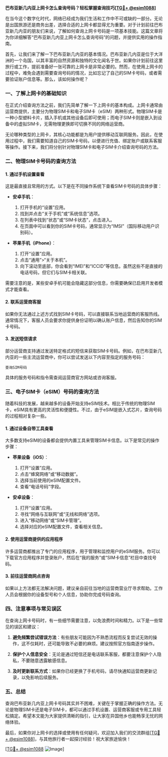 **巴布亚新几内亚上网卡怎么查询号码？轻松掌握查询技巧[[TG💪+ @esim1088](https://t.me/s/esim1088)]**

在当今这个数字化时代，网络已经成为我们生活和工作中不可或缺的一部分。无论是出国旅游还是商务出差，选择合适的上网卡都显得尤为重要。对于计划前往巴布亚新几内亚的朋友们来说，了解如何查询上网卡号码是一项基本技能。这篇文章将为你详细解答“巴布亚新几内亚上网卡怎么查询号码”的问题，并提供实用的操作指南。

首先，让我们来了解一下巴布亚新几内亚的基本情况。巴布亚新几内亚是位于大洋洲的一个岛国，以其丰富的自然资源和独特的文化闻名于世。如果你计划前往这里旅行或工作，提前准备好一张可靠的上网卡是非常必要的。然而，在使用上网卡的过程中，难免会遇到需要查询号码的情况，比如忘记了自己的SIM卡号码，或者需要验证账户信息等。那么，该如何操作呢？

### **一、了解上网卡的基础知识**

在正式介绍查询方法之前，我们先简单了解一下上网卡的基本构成。上网卡通常由运营商提供，主要分为物理SIM卡和电子SIM卡（eSIM）两种形式。物理SIM卡是一种小型塑料卡片，插入手机或其他设备后即可使用；而电子SIM卡则是嵌入到设备中的虚拟SIM卡，无需物理更换即可切换不同的网络运营商。

无论哪种类型的上网卡，其核心功能都是为用户提供移动互联网服务。因此，在使用过程中，我们需要知道自己的SIM卡号码，以便进行充值、绑定账户或联系客服等操作。接下来，我们将分别针对物理SIM卡和电子SIM卡介绍查询号码的方法。

### **二、物理SIM卡号码的查询方法**

#### **1. 通过手机设置查看**
这是最直接且常用的方式。以下是在不同操作系统下查看SIM卡号码的具体步骤：

- **安卓手机**：
  1. 打开手机的“设置”应用。
  2. 找到并点击“关于手机”或“系统信息”选项。
  3. 在列表中找到“状态”或“SIM卡状态”，点击进入。
  4. 在页面中可以看到你的SIM卡号码，通常显示为“IMSI”（国际移动用户识别码）。

- **苹果手机（iPhone）**：
  1. 打开“设置”应用。
  2. 点击“通用”>“关于本机”。
  3. 向下滚动至底部，你会看到“IMEI”和“ICCID”等信息。虽然这些不是直接的电话号码，但它们与SIM卡相关联。

需要注意的是，某些安卓手机可能会隐藏这部分信息，你需要确保已启用开发者模式才能查看。

#### **2. 联系运营商客服**
如果你无法通过上述方式找到SIM卡号码，可以直接联系当地运营商的客服热线。通常情况下，客服人员会要求你提供身份证明以确认账户信息，然后告知你的SIM卡号码。

#### **3. 发送短信请求**
部分运营商支持通过发送特定格式的短信来获取SIM卡号码。例如，在巴布亚新几内亚的一些主流运营商中，你可以尝试发送以下内容至指定的服务号码：
```
查询SIM号码
```
具体的服务号码和指令需查阅运营商官方网站或咨询客服。

### **三、电子SIM卡（eSIM）号码的查询方法**

随着科技的发展，越来越多的设备开始支持eSIM技术。相比于传统的物理SIM卡，eSIM具有更高的灵活性和便捷性。不过，由于eSIM是嵌入式芯片，查询号码的过程相对复杂一些。

#### **1. 通过设备自带工具查看**
大多数支持eSIM的设备都会提供内置工具来管理SIM卡信息。以下是常见的操作步骤：

- **苹果设备（iOS）**：
  1. 打开“设置”应用。
  2. 点击“蜂窝网络”或“移动数据”。
  3. 选择当前使用的eSIM配置文件。
  4. 查看“电话号码”字段。

- **安卓设备**：
  1. 打开“设置”应用。
  2. 寻找“网络与互联网”或“无线和网络”选项。
  3. 进入“移动网络”或“SIM卡管理”。
  4. 选择对应的eSIM配置文件，查看相关信息。

#### **2. 使用运营商提供的应用程序**
许多运营商都推出了专门的应用程序，用于管理和监控用户的eSIM服务。你可以下载官方应用程序并登录账户，然后在“我的服务”或“SIM卡信息”栏目中查找号码。

#### **3. 前往运营商网点咨询**
如果以上方法都无法解决问题，建议亲自前往当地的运营商营业厅寻求帮助。工作人员会根据你的设备型号和个人信息，协助你完成号码查询。

### **四、注意事项与常见误区**

在查询上网卡号码时，有一些细节需要注意，以免浪费时间和精力。以下是一些常见的误区和建议：

1. **避免频繁尝试错误方法**：有些朋友可能因为不熟悉流程而反复尝试无效的操作，这不仅耗时，还可能导致不必要的麻烦。建议按照官方指南逐步操作。
   
2. **保护个人信息安全**：无论是通过短信还是电话联系客服，都要注意保护个人隐私，不要随意透露敏感信息。

3. **及时更新联系方式**：如果你已经更换了手机号码，请尽快通知运营商更新记录，以免影响后续服务。

### **五、总结**

查询巴布亚新几内亚上网卡号码其实并不困难，关键在于掌握正确的操作方法。无论是物理SIM卡还是电子SIM卡，都可以通过手机设置、运营商客服或专用工具轻松搞定。希望本文能为大家提供清晰的指引，让大家在异国他乡也能畅享无忧的网络体验。

最后，如果你对上网卡的选择或使用有任何疑问，欢迎加入我们的交流群组[[TG💪+ @esim1088](https://t.me/s/esim1088)]，与其他旅行者一起探讨经验！祝大家旅途愉快！

[[TG💪+ @esim1088](https://t.me/s/esim1088) ![Image](https://i.postimg.cc/4NQfJmqS/Snipaste-2025-05-13-00-14-12.png)]